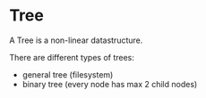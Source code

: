 # Tree

A Tree is a non-linear datastructure.

There are different types of trees:
- general tree (filesystem)
- binary tree (every node has max 2 child nodes)